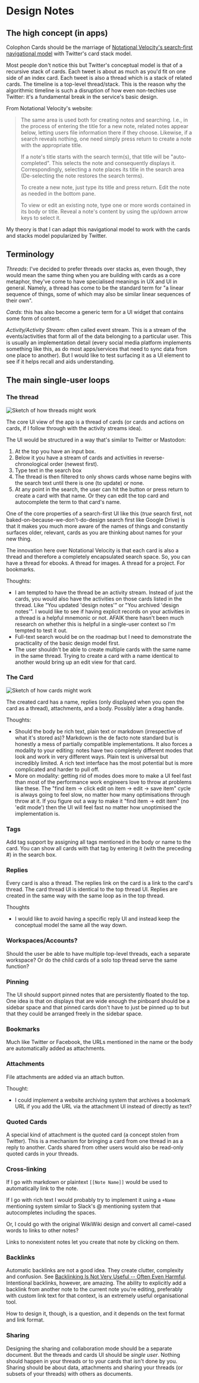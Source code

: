 # Design Notes

## The high concept (in apps)

Colophon Cards should be the marriage of [Notational Velocity's search-first navigational model](https://notational.net/) with Twitter's card stack model.

Most people don't notice this but Twitter's conceptual model is that of a recursive stack of cards. Each tweet is about as much as you'd fit on one side of an index card. Each tweet is also a thread which is a stack of related cards. The timeline is a top-level thread/stack. This is the reason why the algorithmic timeline is such a disruption of how even non-techies use Twitter: it's a fundamental break in the service's basic design.

From Notational Velocity's website:

> The same area is used both for creating notes and searching. I.e., in the process of entering the title for a new note, related notes appear below, letting users file information there if they choose. Likewise, if a search reveals nothing, one need simply press return to create a note with the appropriate title.
>
> If a note's title starts with the search term(s), that title will be "auto-completed". This selects the note and consequently displays it. Correspondingly, selecting a note places its title in the search area (De-selecting the note restores the search terms).
>
> To create a new note, just type its title and press return. Edit the note as needed in the bottom pane.
>
> To view or edit an existing note, type one or more words contained in its body or title. Reveal a note's content by using the up/down arrow keys to select it.

My theory is that I can adapt this navigational model to work with the cards and stacks model popularized by Twitter.

## Terminology

_Threads_: I've decided to prefer threads over stacks as, even though, they would mean the same thing when you are building with cards as a core metaphor, they've come to have specialised meanings in UX and UI in general. Namely, a thread has come to be the standard term for "a linear sequence of things, some of which may also be similar linear sequences of their own".

_Cards_: this has also become a generic term for a UI widget that contains some form of content.

_Activity/Activity Stream_: often called event stream. This is a stream of the events/activities that form all of the data belonging to a particular user. This is usually an implementation detail (every social media platform implements something like this, as do most apps/services that need to sync data from one place to another). But I would like to test surfacing it as a UI element to see if it helps recall and aids understanding.

## The main single-user loops

### The thread

![Sketch of how threads might work](images/threads-sketch2.jpg)

The core UI view of the app is a thread of cards (or cards and actions on cards, if I follow through with the activity streams idea).

The UI would be structured in a way that's similar to Twitter or Mastodon:

1. At the top you have an input box.
2. Below it you have a stream of cards and activities in reverse-chronological order (newest first).
3. Type text in the search box
4. The thread is then filtered to only shows cards whose name begins with the search text until there is one (to update) or none.
5. At any point in the search, the user can hit the button or press return to create a card with that name. Or they can edit the top card and autocomplete the term to that card's name.

One of the core properties of a search-first UI like this (_true_ search first, not baked-on-because-we-don't-do-design search first like Google Drive) is that it makes you much more aware of the names of things and constantly surfaces older, relevant, cards as you are thinking about names for your new thing.

The innovation here over Notational Velocity is that each card is also a thread and therefore a completely encapsulated search space. So, you can have a thread for ebooks. A thread for images. A thread for a project. For bookmarks.

Thoughts:

- I am tempted to have the thread be an activity stream. Instead of just the cards, you would also have the activities on those cards listed in the thread. Like "You updated 'design notes'" or "You archived 'design notes'". I would like to see if having explicit records on your activities in a thread is a helpful mnemonic or not. AFAIK there hasn't been much research on whether this is helpful in a single-user context so I'm tempted to test it out.
- Full-text search would be on the roadmap but I need to demonstrate the practicality of the basic design model first.
- The user shouldn't be able to create multiple cards with the same name in the same thread. Trying to create a card with a name identical to another would bring up an edit view for that card.

### The Card

![Sketch of how cards might work](images/card-sketch.jpg)

The created card has a name, replies (only displayed when you open the card as a thread), attachments, and a body. Possibly later a drag handle.

Thoughts:

- Should the body be rich text, plain text or markdown (irrespective of what it's stored as)? Markdown is the de facto note standard but is honestly a mess of partially compatible implementations. It also forces a modality to your editing: notes have two completely different modes that look and work in very different ways. Plain text is universal but incredibly limited. A rich text interface has the most potential but is more complicated and harder to pull off.
- More on modality: getting rid of modes does more to make a UI feel fast than most of the performance work engineers love to throw at problems like these. The "find item -> click edit on item -> edit -> save item" cycle is always going to feel slow, no matter how many optimisations through throw at it. If you figure out a way to make it "find item -> edit item" (no 'edit mode') then the UI will feel fast no matter how unoptimised the implementation is.

### Tags

Add tag support by assigning all tags mentioned in the body or name to the card. You can show all cards with that tag by entering it (with the preceding #) in the search box.

### Replies

Every card is also a thread. The replies link on the card is a link to the card's thread. The card thread UI is identical to the top thread UI. Replies are created in the same way with the same loop as in the top thread.

Thoughts

- I would like to avoid having a specific reply UI and instead keep the conceptual model the same all the way down.

### Workspaces/Accounts?

Should the user be able to have multiple top-level threads, each a separate workspace? Or do the child cards of a solo top thread serve the same function?

### Pinning

The UI should support pinned notes that are persistently floated to the top. One idea is that on displays that are wide enough the pinboard should be a sidebar space and that pinned cards don't have to just be pinned up to but that they could be arranged freely in the sidebar space.

### Bookmarks

Much like Twitter or Facebook, the URLs mentioned in the name or the body are automatically added as attachments.

### Attachments

File attachments are added via an attach button.

Thought:

- I could implement a website archiving system that archives a bookmark URL if you add the URL via the attachment UI instead of directly as text?

### Quoted Cards

A special kind of attachment is the quoted card (a concept stolen from Twitter). This is a mechanism for bringing a card from one thread in as a reply to another. Cards shared from other users would also be read-only quoted cards in your threads.

### Cross-linking

If I go with markdown or plaintext `[[Note Name]]` would be used to automatically link to the note.

If I go with rich text I would probably try to implement it using a `+Name` mentioning system similar to Slack's @ mentioning system that autocompletes including the spaces.

Or, I could go with the original WikiWiki design and convert all camel-cased words to links to other notes?

Links to nonexistent notes let you create that note by clicking on them.

### Backlinks

Automatic backlinks are not a good idea. They create clutter, complexity and confusion. See [Backlinking Is Not Very Useful -- Often Even Harmful](https://zettelkasten.de/posts/backlinks-are-bad-links/). Intentional backlinks, however, are amazing. The ability to explicitly add a backlink from another note to the current note you're editing, preferably with custom link text for that context, is an extremely useful organisational tool.

How to design it, though, is a question, and it depends on the text format and link format.

### Sharing

Designing the sharing and collaboration mode should be a separate document. But the threads and cards UI should be _single user_. Nothing should happen in your threads or to your cards that isn't done by you. Sharing should be about data, attachments and sharing your threads (or subsets of your threads) with others as documents.
